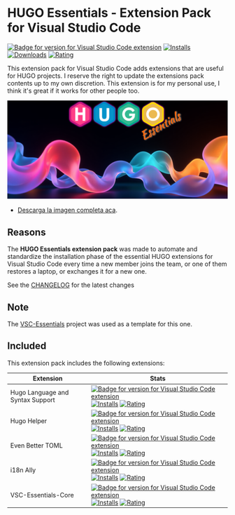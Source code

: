 # HUGO Essentials - Extension Pack for Visual Studio Code

[![Badge for version for Visual Studio Code extension](https://flat.badgen.net/vs-marketplace/v/Gydunhn.hugo-essentials?color=blue)](https://marketplace.visualstudio.com/items?itemName=Gydunhn.hugo-essentials) [![Installs](https://flat.badgen.net/vs-marketplace/i/Gydunhn.hugo-essentials?color=blue)](https://marketplace.visualstudio.com/items?itemName=Gydunhn.hugo-essentials) [![Downloads](https://flat.badgen.net/vs-marketplace/d/Gydunhn.hugo-essentials?color=blue)](https://marketplace.visualstudio.com/items?itemName=Gydunhn.hugo-essentials) [![Rating](https://flat.badgen.net/vs-marketplace/rating/Gydunhn.hugo-essentials?color=blue)](https://marketplace.visualstudio.com/items?itemName=Gydunhn.hugo-essentials)

This extension pack for Visual Studio Code adds extensions that are useful for HUGO projects. I reserve the right to update the extensions pack contents up to my own discretion. This extension is for my personal use, I think it's great if it works for other people too.

![HUGO](https://raw.githubusercontent.com/Gydunhn/HUGO-Essentials/refs/heads/main/img/hugo_croped.png)

* [Descarga la imagen completa aca](https://github.com/Gydunhn/HUGO-Essentials/blob/main/img/hugo_full.png).

## Reasons

The **HUGO Essentials extension pack** was made to automate and standardize the installation phase of the essential HUGO extensions for Visual Studio Code every time a new member joins the team, or one of them restores a laptop, or exchanges it for a new one.

See the [CHANGELOG](CHANGELOG.md) for the latest changes

## Note

The [VSC-Essentials] project was used as a template for this one.

## Included

This extension pack includes the following extensions:

| Extension                        | Stats                                                                                                                                                                                                                                                                                                                                                                                                                                                                                                                                                                                              |
| -------------------------------- | -------------------------------------------------------------------------------------------------------------------------------------------------------------------------------------------------------------------------------------------------------------------------------------------------------------------------------------------------------------------------------------------------------------------------------------------------------------------------------------------------------------------------------------------------------------------------------------------------- |
| Hugo Language and Syntax Support | [![Badge for version for Visual Studio Code extension](https://flat.badgen.net/vs-marketplace/v/budparr.language-hugo-vscode?color=blue)](https://marketplace.visualstudio.com/items?itemName=budparr.language-hugo-vscode) [![Installs](https://flat.badgen.net/vs-marketplace/i/budparr.language-hugo-vscode?color=blue)](https://marketplace.visualstudio.com/items?itemName=budparr.language-hugo-vscode) [![Rating](https://flat.badgen.net/vs-marketplace/rating/budparr.language-hugo-vscode?color=blue)](https://marketplace.visualstudio.com/items?itemName=budparr.language-hugo-vscode) |
| Hugo Helper                      | [![Badge for version for Visual Studio Code extension](https://flat.badgen.net/vs-marketplace/v/rusnasonov.vscode-hugo?color=blue)](https://marketplace.visualstudio.com/items?itemName=rusnasonov.vscode-hugo) [![Installs](https://flat.badgen.net/vs-marketplace/i/rusnasonov.vscode-hugo?color=blue)](https://marketplace.visualstudio.com/items?itemName=rusnasonov.vscode-hugo) [![Rating](https://flat.badgen.net/vs-marketplace/rating/rusnasonov.vscode-hugo?color=blue)](https://marketplace.visualstudio.com/items?itemName=rusnasonov.vscode-hugo)                                     |
| Even Better TOML                 | [![Badge for version for Visual Studio Code extension](https://flat.badgen.net/vs-marketplace/v/tamasfe.even-better-toml?color=blue)](https://marketplace.visualstudio.com/items?itemName=tamasfe.even-better-toml) [![Installs](https://flat.badgen.net/vs-marketplace/i/tamasfe.even-better-toml?color=blue)](https://marketplace.visualstudio.com/items?itemName=tamasfe.even-better-toml) [![Rating](https://flat.badgen.net/vs-marketplace/rating/tamasfe.even-better-toml?color=blue)](https://marketplace.visualstudio.com/items?itemName=tamasfe.even-better-toml)                         |
| i18n Ally                        | [![Badge for version for Visual Studio Code extension](https://flat.badgen.net/vs-marketplace/v/Lokalise.i18n-ally?color=blue)](https://marketplace.visualstudio.com/items?itemName=Lokalise.i18n-ally) [![Installs](https://flat.badgen.net/vs-marketplace/i/Lokalise.i18n-ally?color=blue)](https://marketplace.visualstudio.com/items?itemName=Lokalise.i18n-ally) [![Rating](https://flat.badgen.net/vs-marketplace/rating/Lokalise.i18n-ally?color=blue)](https://marketplace.visualstudio.com/items?itemName=Lokalise.i18n-ally)                                                             |
| VSC-Essentials-Core              | [![Badge for version for Visual Studio Code extension](https://flat.badgen.net/vs-marketplace/v/Gydunhn.vsc-essentials-core?color=blue)](https://marketplace.visualstudio.com/items?itemName=Gydunhn.vsc-essentials-core) [![Installs](https://flat.badgen.net/vs-marketplace/i/Gydunhn.vsc-essentials-core?color=blue)](https://marketplace.visualstudio.com/items?itemName=Gydunhn.vsc-essentials-core) [![Rating](https://flat.badgen.net/vs-marketplace/rating/Gydunhn.vsc-essentials-core?color=blue)](https://marketplace.visualstudio.com/items?itemName=Gydunhn.vsc-essentials-core)       |

[VSC-Essentials]: https://github.com/Gydunhn/VSC-Essentials
